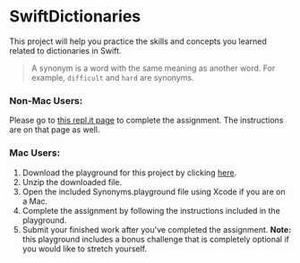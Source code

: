 # SwiftDictionaries

This project will help you practice the skills and concepts you learned related to dictionaries in Swift.

> A synonym is a word with the same meaning as another word. For example, `difficult` and `hard` are synonyms.

### Non-Mac Users:

Please go to [this repl.it page](https://repl.it/student/submissions/7599670) to complete the assignment. The instructions are on that page as well.

### Mac Users:

1. Download the playground for this project by clicking [here](https://github.com/LambdaSchool/SwiftDictionaries/archive/master.zip). 
2. Unzip the downloaded file.
3. Open the included Synonyms.playground file using Xcode if you are on a Mac.
4. Complete the assignment by following the instructions included in the playground.
5. Submit your finished work after you've completed the assignment. **Note:** this playground includes a bonus challenge that is completely optional if you would like to stretch yourself.
